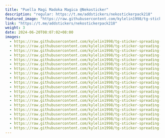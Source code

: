 ```yaml
---
title: "Puella Magi Madoka Magica @Nekosticker"
description: "regular: https://t.me/addstickers/nekostickerpack218"
featured_image: "https://raw.githubusercontent.com/kylelin1998/tg-sticker-spreading-worldwide-images/main/img/40275b35-4e77-406c-bbe8-eec2f58dd906.jpg"
link: "https://t.me/addstickers/nekostickerpack218"
weight: 3
date: 2024-06-20T08:07:02+08:00
images:
  - https://raw.githubusercontent.com/kylelin1998/tg-sticker-spreading-worldwide-images/main/img/40275b35-4e77-406c-bbe8-eec2f58dd906.jpg
  - https://raw.githubusercontent.com/kylelin1998/tg-sticker-spreading-worldwide-images/main/img/90cc52a5-cb9a-4a56-8bf8-f9ad2dabec4e.jpg
  - https://raw.githubusercontent.com/kylelin1998/tg-sticker-spreading-worldwide-images/main/img/071d6dfb-3c21-4a04-a6b2-2072a50df87e.jpg
  - https://raw.githubusercontent.com/kylelin1998/tg-sticker-spreading-worldwide-images/main/img/535b228b-8d24-4663-8e4a-8a02e03702c9.jpg
  - https://raw.githubusercontent.com/kylelin1998/tg-sticker-spreading-worldwide-images/main/img/343663de-c547-4c18-af8b-ebc5fc359bbb.jpg
  - https://raw.githubusercontent.com/kylelin1998/tg-sticker-spreading-worldwide-images/main/img/008cc11c-e58e-4f13-9b25-148eedd2d3ee.jpg
  - https://raw.githubusercontent.com/kylelin1998/tg-sticker-spreading-worldwide-images/main/img/8f367dc5-e84e-44f1-9792-41af8e40d7ea.jpg
  - https://raw.githubusercontent.com/kylelin1998/tg-sticker-spreading-worldwide-images/main/img/f59ac8ec-b7c7-40be-8027-4ef77890db9e.jpg
  - https://raw.githubusercontent.com/kylelin1998/tg-sticker-spreading-worldwide-images/main/img/9c330b4e-11f4-4c58-a2e9-65530fb8db8f.jpg
  - https://raw.githubusercontent.com/kylelin1998/tg-sticker-spreading-worldwide-images/main/img/8acdd5a6-0ffc-4c0c-b270-88affdb55b3d.jpg
  - https://raw.githubusercontent.com/kylelin1998/tg-sticker-spreading-worldwide-images/main/img/398274ea-7d7f-44d6-820d-56943c8940e2.jpg
  - https://raw.githubusercontent.com/kylelin1998/tg-sticker-spreading-worldwide-images/main/img/ded0c75b-df58-4fff-b80d-c1890e5f2fa6.jpg
  - https://raw.githubusercontent.com/kylelin1998/tg-sticker-spreading-worldwide-images/main/img/1ac6b92d-daf1-449b-a3af-fc78a806bb4b.jpg
  - https://raw.githubusercontent.com/kylelin1998/tg-sticker-spreading-worldwide-images/main/img/b41a1e9a-47df-4923-9568-7d8248d2aeae.jpg
  - https://raw.githubusercontent.com/kylelin1998/tg-sticker-spreading-worldwide-images/main/img/0695df51-d62c-4165-8d8f-89f6d360cfa7.jpg
  - https://raw.githubusercontent.com/kylelin1998/tg-sticker-spreading-worldwide-images/main/img/11d4819c-1b59-421b-b914-6111f5bda31a.jpg
  - https://raw.githubusercontent.com/kylelin1998/tg-sticker-spreading-worldwide-images/main/img/ae9ad1f6-562f-45a6-b5a6-7232753238a9.jpg
  - https://raw.githubusercontent.com/kylelin1998/tg-sticker-spreading-worldwide-images/main/img/8fdb749b-324d-4d75-ac01-386ad2908a66.jpg
  - https://raw.githubusercontent.com/kylelin1998/tg-sticker-spreading-worldwide-images/main/img/fe7f2ab2-1106-4ee8-8881-acb4ebcf7626.jpg
  - https://raw.githubusercontent.com/kylelin1998/tg-sticker-spreading-worldwide-images/main/img/92ae336e-0913-4ff7-b023-b31c0d987ae6.jpg
---
```

